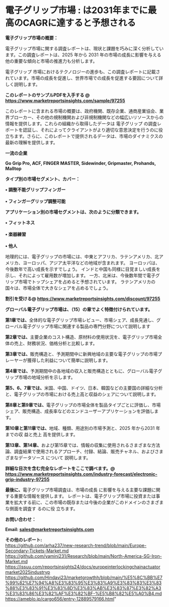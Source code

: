 # 電子グリップ市場 : は2031年までに最高のCAGRに達すると予想される

<strong><b>電子グリップ市場の概要：</b></strong>

電子グリップ市場に関する調査レポートは、現状と課題を巧みに深く分析しています。この調査レポートは、2025 年から 2031 年の市場の成長に影響を与える他の重要な傾向と市場の推進力も分析します。

電子グリップ 市場におけるテクノロジーの進歩も、この調査レポートに記載されています。市場の成長を促進し、世界市場での成長を促進する要因について詳しく説明します。

<strong>このレポートのサンプルPDFを入手する @ <a href=https://www.marketreportsinsights.com/sample/97255>https://www.marketreportsinsights.com/sample/97255</a></strong>

このレポートに含まれる市場の概要は、政府機関、既存企業、通商産業協会、業界ブローカー、その他の規制機関および非規制機関などの幅広いリソースからの情報を提供します。これらの組織から取得したデータは 電子グリップ の調査レポートを認証し、それによってクライアントがより適切な意思決定を行うのに役立ちます。さらに、このレポートで提供されるデータは、市場のダイナミクスの最新の理解を提供します。

<strong>一流の企業</strong>

<strong><b>Go Grip Pro, ACF, FINGER MASTER, Sidewinder, Gripmaster, Prohands, Malltop</b></strong>

<strong><b>タイプ別の市場セグメント、カバー：</b></strong>

<strong>• 調整不能グリップフィンガー<br><br>• フィンガーグリップ調整可能</strong>

<strong><b>アプリケーション別の市場セグメントは、次のように分類できます。</b></strong>

<strong>• フィットネス<br><br>• 楽器練習<br><br>• 他人</strong>

 地理的には、電子グリップの市場には、中東とアフリカ、ラテンアメリカ、北アメリカ、ヨーロッパ、アジア太平洋などの地域が含まれます。 ヨーロッパは、今後数年で高い成長を示すでしょう。 インドと中国も同様に目覚ましい成長を示し、それによって雇用数が増加します。 一方、北米は、今後数年間で電子グリップ市場でトップシェアを占めると予想されています。 ラテンアメリカの国々は、市場全体で大きなシェアを占めるでしょう。

<strong>割引を受ける@ <a href=https://www.marketreportsinsights.com/discount/97255>https://www.marketreportsinsights.com/discount/97255</a></strong>

<strong><b>グローバル電子グリップ市場は、（15）の章でよく特徴付けられています。</b></strong>

<strong><b>第</b></strong><strong><b>1章では、</b></strong>全体的な電子グリップ市場レビュー、市場シェア、成長見通し、グローバル電子グリップ市場に関連する製品の専門分野について説明します

<strong><b>第2章では、</b></strong>主要企業のコスト構造、原材料の使用状況を、電子グリップ市場全体の売上、財務状況、価格分析と比較します。

<strong><b>第3章では、</b></strong>販売構造と、予測期間中に新興地域の主要な電子グリップの市場プレーヤーが獲得した利益について簡単に説明します。

<strong><b>第4章では、</b></strong>予測期間中の各地域の収入と販売構造とともに、グローバル電子グリップ市場の地域分析を示します。

<strong><b>第5、6、7章では、</b></strong>米国、中国、ドイツ、日本、韓国などの主要国の詳細な分析と、電子グリップの市場における売上高と収益のシェアについて説明します。

<strong><b>第8章と第9章では、</b></strong>電子グリップの市場全体を製品タイプごとに評価し、市場シェア、販売構造、成長率などのエンドユーザーアプリケーションを評価します。

<strong><b>第10章と第11章では、</b></strong>地域、種類、用途別の市場予測と、2025 年から2031 年までの収 益と売上 高を提供します。

<strong><b>第13章、第14章、</b></strong>および第15章では、情報の収集に使用されるさまざまな方法論、調査結果で使用されるアプローチ、付録、結論、販売チャネル、およびさまざまなデータソース について 説明します。

<strong>詳細な目次を含む完全なレポートをここで調べます。@ <a href=https://www.marketreportsinsights.com/industry-forecast/electronic-grip-industry-97255>https://www.marketreportsinsights.com/industry-forecast/electronic-grip-industry-97255</a></strong>

<strong><b>最後に、</b></strong>電子グリップ市場調査は、市場の成長 に影響を</a>与える主要な課題に関する重要な情報を提供します。 レポートは、電子グリップ市場に投資または事業を拡大する前に、この市場の既存または今後の企業がこのドメインのさまざまな側面を調査す るのに役 立ちます。

<strong><b>お問い合わせ：</b></strong>

<strong>Email: </strong><a href=mailto:sales@marketreportsinsights.com><strong>sales@marketreportsinsights.com</strong></a>

<strong>その他のレポート:</strong>
<br>
<a href=https://github.com/arha237/new-research-trend/blob/main/Europe-Secondary-Tickets-Market.md>https://github.com/arha237/new-research-trend/blob/main/Europe-Secondary-Tickets-Market.md</a>
<br>
<a href=https://github.com/yamini231/Research/blob/main/North-America-SG-Iron-Market.md>https://github.com/yamini231/Research/blob/main/North-America-SG-Iron-Market.md</a>
<br>
<a href=https://issuu.com/reportsinsights24/docs/europeinterlockingchainactuatormarket2025industryp>https://issuu.com/reportsinsights24/docs/europeinterlockingchainactuatormarket2025industryp</a>
<br>
<a href=https://github.com/Hindavi23/marketgrowthh/blob/main/%E5%8C%BB%E7%99%82%E7%94%A8%E3%83%95%E3%83%A9%E3%83%83%E3%83%88%E3%83%91%E3%83%8D%E3%83%AB%E3%83%87%E3%82%A3%E3%83%86%E3%82%AF%E3%82%BF-%E5%B8%82%E5%A0%B4.md>https://github.com/Hindavi23/marketgrowthh/blob/main/%E5%8C%BB%E7%99%82%E7%94%A8%E3%83%95%E3%83%A9%E3%83%83%E3%83%88%E3%83%91%E3%83%8D%E3%83%AB%E3%83%87%E3%82%A3%E3%83%86%E3%82%AF%E3%82%BF-%E5%B8%82%E5%A0%B4.md</a>
<br>
<a href=https://ameblo.jp/cargo656/entry-12889579166.html>https://ameblo.jp/cargo656/entry-12889579166.html</a>"
